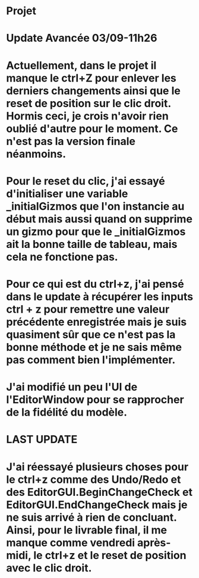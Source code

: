 # Projet

# Update Avancée 03/09-11h26

# Actuellement, dans le projet il manque le ctrl+Z pour enlever les derniers changements ainsi que le reset de position sur le clic droit. Hormis ceci, je crois n'avoir rien oublié d'autre pour le moment.  Ce n'est pas la version finale néanmoins.

# Pour le reset du clic, j'ai essayé d'initialiser une variable _initialGizmos que l'on instancie au début mais aussi quand on supprime un gizmo pour que le _initialGizmos ait la bonne taille de tableau, mais cela ne fonctione pas.

# Pour ce qui est du ctrl+z, j'ai pensé dans le update à récupérer les inputs ctrl + z pour remettre une valeur précédente enregistrée mais je suis quasiment sûr que ce n'est pas la bonne méthode et je ne sais même pas comment bien l'implémenter.

# J'ai modifié un peu l'UI de l'EditorWindow pour se rapprocher de la fidélité du modèle.

# LAST UPDATE

# J'ai réessayé plusieurs choses pour le ctrl+z comme des Undo/Redo et des EditorGUI.BeginChangeCheck et EditorGUI.EndChangeCheck mais je ne suis arrivé à rien de concluant. Ainsi, pour le livrable final, il me manque comme vendredi après-midi, le ctrl+z et le reset de position avec le clic droit.